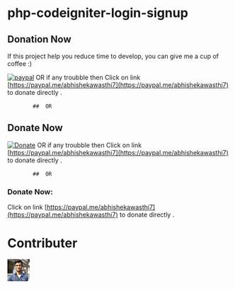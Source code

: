 # php-codeigniter-login-signup
 
	
## Donation Now
If this project help you reduce time to develop, you can give me a cup of coffee :) 

[![paypal](https://www.paypalobjects.com/en_US/i/btn/btn_donateCC_LG.gif)](https://www.paypal.com/cgi-bin/webscr?cmd=_s-xclick&hosted_button_id=HZAZ43VRZVAPL)  OR if any troubble then Click on link [https://paypal.me/abhishekawasthi7](https://paypal.me/abhishekawasthi7) to donate directly .
			
			##  OR 

## Donate Now
 [![Donate](https://img.shields.io/badge/Donate-PayPal-green.svg)](https://www.paypal.com/cgi-bin/webscr?cmd=_s-xclick&hosted_button_id=HZAZ43VRZVAPL)  OR if any troubble then Click on link [https://paypal.me/abhishekawasthi7](https://paypal.me/abhishekawasthi7) to donate directly .
	
			##  OR
 
 
### Donate Now:
 Click on link [https://paypal.me/abhishekawasthi7](https://paypal.me/abhishekawasthi7) to donate directly .


 
 # Contributer 
![Donate](https://github.com/abhawasthi/php-codeigniter-login-signup/blob/master/uploads/39170354.png)




 


